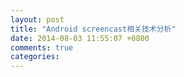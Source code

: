 ```yaml
---
layout: post
title: "Android screencast相关技术分析"
date: 2014-08-03 11:55:07 +0800
comments: true
categories: 
---
```

